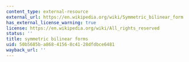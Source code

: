 ```yaml
---
content_type: external-resource
external_url: https://en.wikipedia.org/wiki/Symmetric_bilinear_form
has_external_license_warning: true
license: https://en.wikipedia.org/wiki/All_rights_reserved
status: ''
title: symmetric bilinear forms
uid: 50b5685b-a868-4156-8c41-28dfdbce6481
wayback_url: ''
---
```

